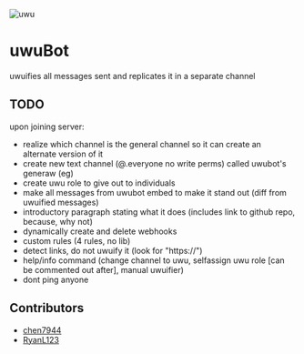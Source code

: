 ![uwu](https://www.dailydot.com/wp-content/uploads/2019/01/uwu_face_meaning-400x400.jpg)
# uwuBot

uwuifies all messages sent and replicates it in a separate channel

## TODO

upon joining server:

- realize which channel is the general channel so it can create an alternate version of it
- create new text channel (@.everyone no write perms) called uwubot's generaw (eg)
- create uwu role to give out to individuals
- make all messages from uwubot embed to make it stand out (diff from uwuified messages)
- introductory paragraph stating what it does (includes link to github repo, because, why not)
- dynamically create and delete webhooks
- custom rules (4 rules, no lib)
- detect links, do not uwuify it (look for "https://")
- help/info command (change channel to uwu, selfassign uwu role [can be commented out after], manual uwuifier)
- dont ping anyone

## Contributors

- [chen7944](https://github.com/chen7944)
- [RyanL123](https://github.com/RyanL123)